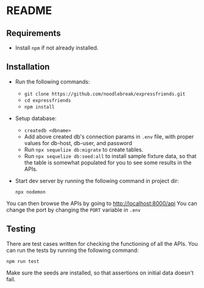 # README

## Requirements

* Install `npm` if not already installed.

## Installation
+ Run the following commands:

    * `git clone https://github.com/noodlebreak/expressfriends.git`
    * `cd expressfriends`
    * `npm install`

+ Setup database:
    * `createdb <dbname>`
    * Add above created db's connection params in `.env` file, with proper  
      values for db-host, db-user, and password
    * Run `npx sequelize db:migrate` to create tables.
    * Run `npx sequelize db:seed:all` to install sample fixture data, so that the table is somewhat populated for you to see some results in the APIs.


+ Start dev server by running the following command in project dir:

    `npx nodemon`

You can then browse the APIs by going to [http://localhost:8000/api](http://localhost:8000/api)
You can change the port by changing the `PORT` variable in `.env`


## Testing
There are test cases written for checking the functioning of all the APIs.
You can run the tests by running the following command:

`npm run test`

Make sure the seeds are installed, so that assertions on initial data doesn't fail.